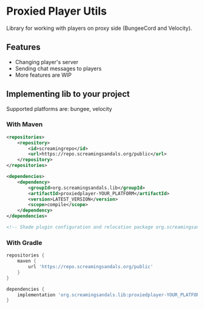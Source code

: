 # Proxied Player Utils
Library for working with players on proxy side (BungeeCord and Velocity).

## Features
* Changing player's server
* Sending chat messages to players
* More features are WIP

## Implementing lib to your project

Supported platforms are: bungee, velocity

### With Maven
```xml
<repositories>
    <repository>
        <id>screamingrepo</id>
        <url>https://repo.screamingsandals.org/public</url>
    </repository>
</repositories>

<dependencies>
    <dependency>
        <groupId>org.screamingsandals.lib</groupId>
        <artifactId>proxiedplayer-YOUR_PLATFORM</artifactId>
        <version>LATEST_VERSION</version>
        <scope>compile</scope>
    </dependency>
</dependencies>

<!-- Shade plugin configuration and relocation package org.screamingsandals.lib to your own package -->
```

### With Gradle
```groovy
repositories {
    maven { 
        url 'https://repo.screamingsandals.org/public' 
    }
}

dependencies {
    implementation 'org.screamingsandals.lib:proxiedplayer-YOUR_PLATFORM:LATEST_VERSION_HERE'
}
```




